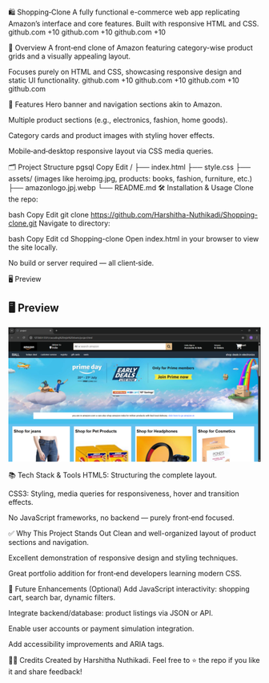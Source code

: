 
🛍️ Shopping‑Clone
A fully functional e-commerce web app replicating Amazon’s interface and core features. Built with responsive HTML and CSS.
github.com
+10
github.com
+10
github.com
+10

🚀 Overview
A front‑end clone of Amazon featuring category-wise product grids and a visually appealing layout.

Focuses purely on HTML and CSS, showcasing responsive design and static UI functionality.
github.com
+10
github.com
+10
github.com
+10
github.com

🧩 Features
Hero banner and navigation sections akin to Amazon.

Multiple product sections (e.g., electronics, fashion, home goods).

Category cards and product images with styling hover effects.

Mobile‑and‑desktop responsive layout via CSS media queries.

🗂️ Project Structure
pgsql
Copy
Edit
/
├── index.html
├── style.css
├── assets/ (images like heroimg.jpg, products: books, fashion, furniture, etc.)
├── amazonlogo.jpj.webp
└── README.md
🛠️ Installation & Usage
Clone the repo:

bash
Copy
Edit
git clone https://github.com/Harshitha-Nuthikadi/Shopping-clone.git
Navigate to directory:

bash
Copy
Edit
cd Shopping-clone
Open index.html in your browser to view the site locally.

No build or server required — all client‑side.

🖥️ Preview
## 🖥️ Preview

![Website Preview](Preview.png)




📚 Tech Stack & Tools
HTML5: Structuring the complete layout.

CSS3: Styling, media queries for responsiveness, hover and transition effects.

No JavaScript frameworks, no backend — purely front‑end focused.

✅ Why This Project Stands Out
Clean and well-organized layout of product sections and navigation.

Excellent demonstration of responsive design and styling techniques.

Great portfolio addition for front‑end developers learning modern CSS.

🌟 Future Enhancements (Optional)
Add JavaScript interactivity: shopping cart, search bar, dynamic filters.

Integrate backend/database: product listings via JSON or API.

Enable user accounts or payment simulation integration.

Add accessibility improvements and ARIA tags.

👩‍💻 Credits
Created by Harshitha Nuthikadi.
Feel free to ⭐ the repo if you like it and share feedback!
